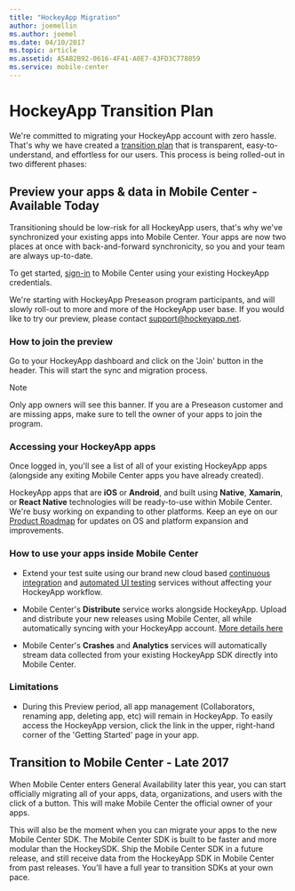 ```yaml
---
title: "HockeyApp Migration"
author: joemellin
ms.author: joemel
ms.date: 04/10/2017
ms.topic: article
ms.assetid: A5AB2B92-0616-4F41-A0E7-43FD3C778059
ms.service: mobile-center
---
```


# HockeyApp Transition Plan

We're committed to migrating your HockeyApp account with zero hassle. That's why we have created a [transition plan](https://www.hockeyapp.net/mobile-center/transition/) that is transparent, easy-to-understand, and effortless for our users. This process is being rolled-out in two different phases:

## Preview your apps & data in Mobile Center - Available Today

Transitioning should be low-risk for all HockeyApp users, that's why we've synchronized your existing apps into Mobile Center. Your apps are now two places at once with back-and-forward synchronicity, so you and your team are always up-to-date.

To get started, [sign-in](https://mobile.azure.com/login?utm_medium=referral_link&utm_source=Hockey%20App) to Mobile Center using your existing HockeyApp credentials.

We're starting with HockeyApp Preseason program participants, and will slowly roll-out to more and more of the HockeyApp user base. If you would like to try our preview, please contact support@hockeyapp.net.

### How to join the preview

Go to your HockeyApp dashboard and click on the 'Join' button in the header. This will start the sync and migration process.

> [!NOTE]
> Only app owners will see this banner. If you are a Preseason customer and are missing apps, make sure to tell the owner of your apps to join the program.

### Accessing your HockeyApp apps

Once logged in, you'll see a list of all of your existing HockeyApp apps (alongside any exiting Mobile Center apps you have already created).

HockeyApp apps that are **iOS** or **Android**, and built using **Native**, **Xamarin**, or **React Native** technologies will be ready-to-use within Mobile Center. We're busy working on expanding to other platforms. Keep an eye on our [Product Roadmap](~/general/roadmap.md) for updates on OS and platform expansion and improvements.

### How to use your apps inside Mobile Center

* Extend your test suite using our brand new cloud based [continuous integration](~/build/index.md) and [automated UI testing](~/test-cloud/index.md) services without affecting your HockeyApp workflow.

* Mobile Center's **Distribute** service works alongside HockeyApp. Upload and distribute your new releases using Mobile Center, all while automatically syncing with your HockeyApp account. [More details here](~/migration/hockeyapp/distribution.md)

* Mobile Center's **Crashes** and **Analytics** services will automatically stream data collected from your existing HockeyApp SDK directly into Mobile Center.
<!-- Read more about HockeyApp [Crashes](~/migration/hockeyapp/crashes.md) and [Analytics](~/migration/hockeyapp/analytics.md) inside Mobile Center. -->

### Limitations

* During this Preview period, all app management (Collaborators, renaming app, deleting app, etc) will remain in HockeyApp. To easily access the HockeyApp version, click the link in the upper, right-hand corner of the 'Getting Started' page in your app.

## Transition to Mobile Center - Late 2017

When Mobile Center enters General Availability later this year, you can start officially migrating all of your apps, data, organizations, and users with the click of a button. This will make Mobile Center the official owner of your apps.

This will also be the moment when you can migrate your apps to the new Mobile Center SDK. The Mobile Center SDK is built to be faster and more modular than the HockeySDK. Ship the Mobile Center SDK in a future release, and still receive data from the HockeyApp SDK in Mobile Center from past releases. You’ll have a full year to transition SDKs at your own pace.
